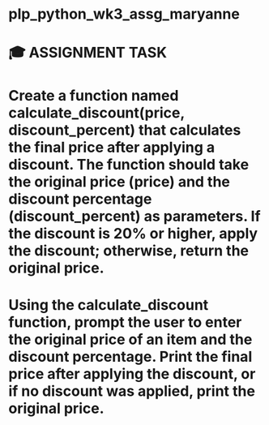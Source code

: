 # plp_python_wk3_assg_maryanne

# 🎓 ASSIGNMENT TASK

# Create a function named calculate_discount(price, discount_percent) that calculates the final price after applying a discount. The function should take the original price (price) and the discount percentage (discount_percent) as parameters. If the discount is 20% or higher, apply the discount; otherwise, return the original price.


# Using the calculate_discount function, prompt the user to enter the original price of an item and the discount percentage. Print the final price after applying the discount, or if no discount was applied, print the original price.

